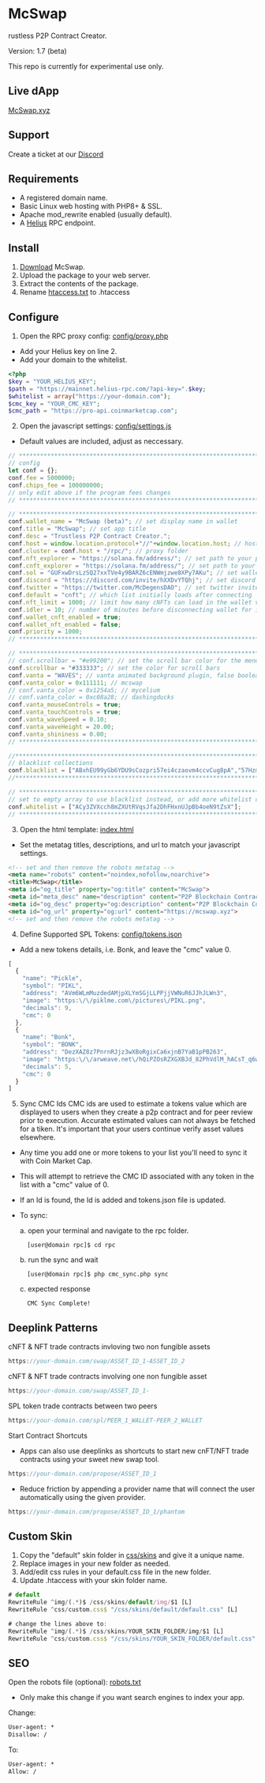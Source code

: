 # McSwap
rustless P2P Contract Creator.

Version: 1.7 (beta)

This repo is currently for experimental use only.

## Live dApp
[McSwap.xyz](https://mcswap.xyz)

## Support
Create a ticket at our [Discord](https://discord.com/invite/hXXDvYTQhj)

## Requirements
* A registered domain name.
* Basic Linux web hosting with PHP8+ & SSL.
* Apache mod_rewrite enabled (usually default).
* A [Helius](https://www.helius.dev) RPC endpoint.

## Install
1. [Download](https://github.com/McDegens-DAO/McSwap/archive/refs/heads/main.zip) McSwap.
2. Upload the package to your web server.
3. Extract the contents of the package.
4. Rename [htaccess.txt](https://github.com/McDegens-DAO/McSwap/blob/main/htaccess.txt) to .htaccess

## Configure
1. Open the RPC proxy config: [config/proxy.php](https://github.com/McDegens-DAO/McSwap/blob/main/config/proxy.php)
* Add your Helius key on line 2.
* Add your domain to the whitelist.
```php
<?php
$key = "YOUR_HELIUS_KEY";
$path = "https://mainnet.helius-rpc.com/?api-key=".$key;
$whitelist = array("https://your-domain.com");
$cmc_key = "YOUR_CMC_KEY";
$cmc_path = "https://pro-api.coinmarketcap.com";
```

2. Open the javascript settings: [config/settings.js](https://github.com/McDegens-DAO/McSwap/blob/main/config/settings.js)
* Default values are included, adjust as neccessary.
```javascript
// ************************************************************************************
// config
let conf = {};
conf.fee = 5000000;
conf.chips_fee = 100000000;
// only edit above if the program fees changes
// ************************************************************************************

// ************************************************************************************
conf.wallet_name = "McSwap (beta)"; // set display name in wallet
conf.title = "McSwap"; // set app title
conf.desc = "Trustless P2P Contract Creator.";
conf.host = window.location.protocol+"//"+window.location.host; // host domain
conf.cluster = conf.host + "/rpc/"; // proxy folder
conf.nft_explorer = "https://solana.fm/address/"; // set path to your preferred nft explorer 
conf.cnft_explorer = "https://solana.fm/address/"; // set path to your preferred cnft explorer 
conf.sol = "GUFxwDrsLzSQ27xxTVe4y9BARZ6cENWmjzwe8XPy7AKu"; // set wallet you wish to receive sol donations
conf.discord = "https://discord.com/invite/hXXDvYTQhj"; // set discord invite
conf.twitter = "https://twitter.com/McDegensDAO"; // set twitter invite
conf.default = "cnft"; // which list initially loads after connecting
conf.nft_limit = 1000; // limit how many cNFTs can load in the wallet viewer
conf.idler = 10; // number of minutes before disconnecting wallet for inactivity
conf.wallet_cnft_enabled = true;
conf.wallet_nft_enabled = false;
conf.priority = 1000;
// ************************************************************************************

// ************************************************************************************
// conf.scrollbar = "#e99200"; // set the scroll bar color for the menu
conf.scrollbar = "#333333"; // set the color for scroll bars
conf.vanta = "WAVES"; // vanta animated background plugin, false boolean will exclude vanta
conf.vanta_color = 0x111111; // mcswap
// conf.vanta_color = 0x1254a5; // mycelium
// conf.vanta_color = 0xc08a28; // dashingducks
conf.vanta_mouseControls = true;
conf.vanta_touchControls = true;
conf.vanta_waveSpeed = 0.10;
conf.vanta_waveHeight = 20.00;
conf.vanta_shininess = 0.00;
// ************************************************************************************

//************************************************************************************
// blacklist collections
conf.blacklist = ["ABxhEU99yGb6YDU9sCozpri57ei4czaovm4ccvCug8pA","57HzmaoGCVFpwPg78E2gqC23ZpXS2jKpSv2TmWHoGGpA"];
//************************************************************************************

// ************************************************************************************
// set to empty array to use blacklist instead, or add more whitelist collections
conf.whitelist = ["ACy3ZVXcch8mZXUtRVqsJfa2DhFHxnUJpBb4oeN9tZsX"];
// ************************************************************************************
```

3. Open the html template: [index.html](https://github.com/McDegens-DAO/McSwap/blob/main/index.html)
* Set the metatag titles, descriptions, and url to match your javascript settings.
```html
<!-- set and then remove the robots metatag -->
<meta name="robots" content="noindex,nofollow,noarchive">
<title>McSwap</title>
<meta id="og_title" property="og:title" content="McSwap">
<meta id="meta_desc" name="description" content="P2P Blockchain Contract Creator." />
<meta id="og_desc" property="og:description" content="P2P Blockchain Contract Creator.">
<meta id="og_url" property="og:url" content="https://mcswap.xyz">
<!-- set and then remove the robots metatag -->
```

4. Define Supported SPL Tokens: [config/tokens.json](https://github.com/McDegens-DAO/McSwap/blob/main/config/tokens.json)
* Add a new tokens details, i.e. Bonk, and leave the "cmc" value 0.
```javascript
[
  {
    "name": "Pickle",
    "symbol": "PIKL",
    "address": "AVm6WLmMuzdedAMjpXLYmSGjLLPPjjVWNuR6JJhJLWn3",
    "image": "https:\/\/piklme.com\/pictures\/PIKL.png",
    "decimals": 9,
    "cmc": 0
  },
  {
    "name": "Bonk",
    "symbol": "BONK",
    "address": "DezXAZ8z7PnrnRJjz3wXBoRgixCa6xjnB7YaB1pPB263",
    "image": "https:\/\/arweave.net\/hQiPZOsRZXGXBJd_82PhVdlM_hACsT_q6wqwf5cSY7I",
    "decimals": 5,
    "cmc": 0
  }
]
```

5. Sync CMC Ids
CMC ids are used to estimate a tokens value which are displayed to users when they create a p2p contract and for peer review prior to execution.
Accurate estimated values can not always be fetched for a tiken. It's important that your users continue verify asset values elsewhere.

* Any time you add one or more tokens to your list you'll need to sync it with Coin Market Cap.
* This will attempt to retrieve the CMC ID associated with any token in the list with a "cmc" value of 0.
* If an Id is found, the Id is added and tokens.json file is updated.
* To sync:

  a. open your terminal and navigate to the rpc folder.
  ```cli
    [user@domain rpc]$ cd rpc
  ```
  b. run the sync and wait
  ```cli
    [user@domain rpc]$ php cmc_sync.php sync
  ```
  c. expected response
  ```cli
    CMC Sync Complete!
  ```

## Deeplink Patterns

cNFT & NFT trade contracts invloving two non fungible assets
```javascript
https://your-domain.com/swap/ASSET_ID_1-ASSET_ID_2
```
cNFT & NFT trade contracts involving one non fungible asset
```javascript
https://your-domain.com/swap/ASSET_ID_1-
```
SPL token trade contracts between two peers
```javascript
https://your-domain.com/spl/PEER_1_WALLET-PEER_2_WALLET
```

Start Contract Shortcuts
* Apps can also use deeplinks as shortcuts to start new cnFT/NFT trade contracts using your sweet new swap tool.
```javascript
https://your-domain.com/propose/ASSET_ID_1
```
* Reduce friction by appending a provider name that will connect the user automatically using the given provider.
```javascript
https://your-domain.com/propose/ASSET_ID_1/phantom
```

## Custom Skin
1. Copy the "default" skin folder in [css/skins](https://github.com/McDegens-DAO/McSwap/tree/main/css/skins) and give it a unique name.
2. Replace images in your new folder as needed.
3. Add/edit css rules in your default.css file in the new folder.
4. Update .htaccess with your skin folder name.
```javascript
# default
RewriteRule ^img/(.*)$ /css/skins/default/img/$1 [L]
RewriteRule ^css/custom.css$ "/css/skins/default/default.css" [L]

# change the lines above to:
RewriteRule ^img/(.*)$ /css/skins/YOUR_SKIN_FOLDER/img/$1 [L]
RewriteRule ^css/custom.css$ "/css/skins/YOUR_SKIN_FOLDER/default.css" [L]
```

## SEO
Open the robots file (optional): [robots.txt](https://github.com/McDegens-DAO/McSwap/blob/main/robots.txt)
* Only make this change if you want search engines to index your app.

Change:
```txt
User-agent: *
Disallow: /
```
To:
```txt
User-agent: *
Allow: /
```
